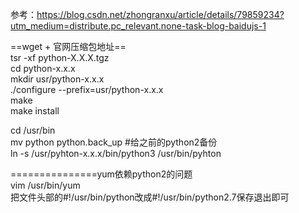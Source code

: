 参考：https://blog.csdn.net/zhongranxu/article/details/79859234?utm_medium=distribute.pc_relevant.none-task-blog-baidujs-1  

  ==wget + 官网压缩包地址==  
  tsr -xf python-X.X.X.tgz  
  cd python-x.x.x  
  mkdir usr/python-x.x.x  
  ./configure --prefix=usr/python-x.x.x  
  make  
  make install  
  
  cd /usr/bin  
  mv python python.back_up  #给之前的python2备份  
  ln -s /usr/pyhton-x.x.x/bin/python3 /usr/bin/pyhton  
  
  ===============yum依赖python2的问题  
  vim /usr/bin/yum  
  把文件头部的#!/usr/bin/python改成#!/usr/bin/python2.7保存退出即可  
  
  
  

  
